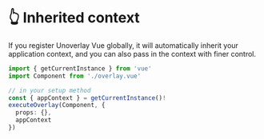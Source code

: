 # 👆 Inherited context 

If you register Unoverlay Vue globally, it will automatically inherit your application context, and you can also pass in the context with finer control.

```ts
import { getCurrentInstance } from 'vue'
import Component from './overlay.vue'

// in your setup method
const { appContext } = getCurrentInstance()!
executeOverlay(Component, {
  props: {},
  appContext
})
```
